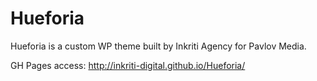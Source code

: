 Hueforia
============

Hueforia is a custom WP theme built by Inkriti Agency for Pavlov Media.

GH Pages access: http://inkriti-digital.github.io/Hueforia/
